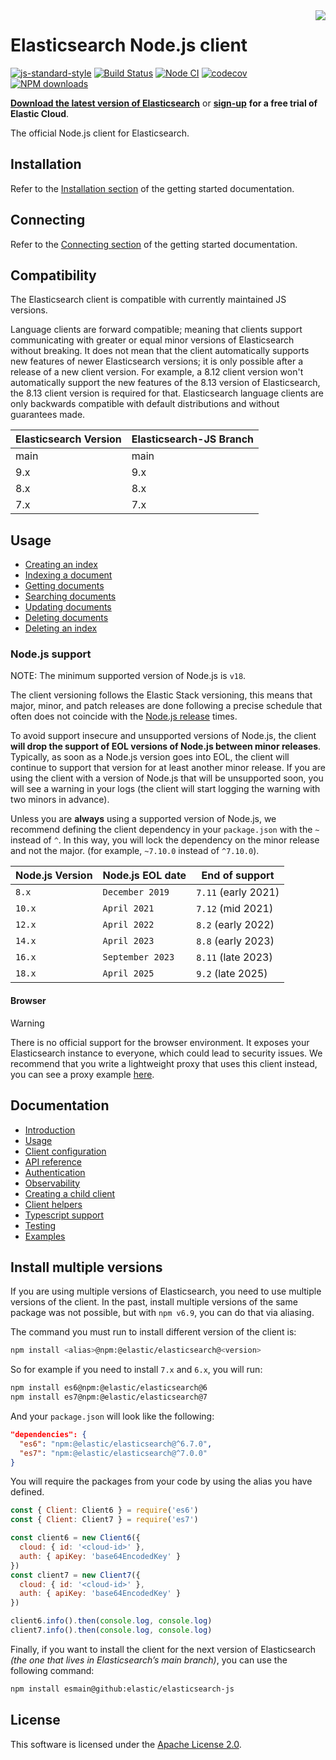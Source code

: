 <img align="right" width="auto" height="auto" src="https://www.elastic.co/static-res/images/elastic-logo-200.png">

# Elasticsearch Node.js client

[![js-standard-style](https://img.shields.io/badge/code%20style-standard-brightgreen.svg?style=flat)](http://standardjs.com/) [![Build Status](https://badge.buildkite.com/15e4246eb268ea78f6e10aa90bce38c1abb0a4489e79f5a0ac.svg)](https://buildkite.com/elastic/elasticsearch-javascript-client-integration-tests/builds?branch=main) [![Node CI](https://github.com/elastic/elasticsearch-js/actions/workflows/nodejs.yml/badge.svg)](https://github.com/elastic/elasticsearch-js/actions/workflows/nodejs.yml) [![codecov](https://codecov.io/gh/elastic/elasticsearch-js/branch/master/graph/badge.svg)](https://codecov.io/gh/elastic/elasticsearch-js) [![NPM downloads](https://img.shields.io/npm/dm/@elastic/elasticsearch.svg?style=flat)](https://www.npmjs.com/package/@elastic/elasticsearch)

**[Download the latest version of Elasticsearch](https://www.elastic.co/downloads/elasticsearch)**
or
**[sign-up](https://cloud.elastic.co/registration?elektra=en-ess-sign-up-page)**
**for a free trial of Elastic Cloud**.

The official Node.js client for Elasticsearch.

## Installation

Refer to the [Installation section](https://www.elastic.co/guide/en/elasticsearch/client/javascript-api/current/getting-started-js.html#_installation)
of the getting started documentation.

## Connecting

Refer to the [Connecting section](https://www.elastic.co/guide/en/elasticsearch/client/javascript-api/current/getting-started-js.html#_connecting)
of the getting started documentation.

## Compatibility

The Elasticsearch client is compatible with currently maintained JS versions.

Language clients are forward compatible; meaning that clients support
communicating with greater or equal minor versions of Elasticsearch without
breaking. It does not mean that the client automatically supports new features
of newer Elasticsearch versions; it is only possible after a release of a new
client version. For example, a 8.12 client version won't automatically support
the new features of the 8.13 version of Elasticsearch, the 8.13 client version
is required for that. Elasticsearch language clients are only backwards
compatible with default distributions and without guarantees made.

| Elasticsearch Version | Elasticsearch-JS Branch |
| --------------------- | ----------------------- |
| main                  | main                    |
| 9.x                   | 9.x                     |
| 8.x                   | 8.x                     |
| 7.x                   | 7.x                     |

## Usage

* [Creating an index](https://www.elastic.co/guide/en/elasticsearch/client/javascript-api/current/getting-started-js.html#_creating_an_index)
* [Indexing a document](https://www.elastic.co/guide/en/elasticsearch/client/javascript-api/current/getting-started-js.html#_indexing_documents)
* [Getting documents](https://www.elastic.co/guide/en/elasticsearch/client/javascript-api/current/getting-started-js.html#_getting_documents)
* [Searching documents](https://www.elastic.co/guide/en/elasticsearch/client/javascript-api/current/getting-started-js.html#_searching_documents)
* [Updating documents](https://www.elastic.co/guide/en/elasticsearch/client/javascript-api/current/getting-started-js.html#_updating_documents)
* [Deleting documents](https://www.elastic.co/guide/en/elasticsearch/client/javascript-api/current/getting-started-js.html#_deleting_documents)
* [Deleting an index](https://www.elastic.co/guide/en/elasticsearch/client/javascript-api/current/getting-started-js.html#_deleting_an_index)

### Node.js support

NOTE: The minimum supported version of Node.js is `v18`.

The client versioning follows the Elastic Stack versioning, this means that
major, minor, and patch releases are done following a precise schedule that
often does not coincide with the [Node.js release](https://nodejs.org/en/about/releases/) times.

To avoid support insecure and unsupported versions of Node.js, the
client **will drop the support of EOL versions of Node.js between minor releases**.
Typically, as soon as a Node.js version goes into EOL, the client will continue
to support that version for at least another minor release. If you are using the client
with a version of Node.js that will be unsupported soon, you will see a warning
in your logs (the client will start logging the warning with two minors in advance).

Unless you are **always** using a supported version of Node.js,
we recommend defining the client dependency in your
`package.json` with the `~` instead of `^`. In this way, you will lock the
dependency on the minor release and not the major. (for example, `~7.10.0` instead
of `^7.10.0`).

| Node.js Version | Node.js EOL date | End of support      |
| --------------- | ---------------- | ------------------- |
| `8.x`           | `December 2019`  | `7.11` (early 2021) |
| `10.x`          | `April 2021`     | `7.12` (mid 2021)   |
| `12.x`          | `April 2022`     | `8.2` (early 2022)  |
| `14.x`          | `April 2023`     | `8.8` (early 2023)  |
| `16.x`          | `September 2023` | `8.11` (late 2023)  |
| `18.x`          | `April 2025`     | `9.2` (late 2025)   |

#### Browser

> [!WARNING]
> There is no official support for the browser environment. It exposes your Elasticsearch instance to everyone, which could lead to security issues.
We recommend that you write a lightweight proxy that uses this client instead, you can see a proxy example [here](./docs/examples/proxy).

## Documentation

* [Introduction](https://www.elastic.co/guide/en/elasticsearch/client/javascript-api/current/introduction.html)
* [Usage](https://www.elastic.co/guide/en/elasticsearch/client/javascript-api/current/client-connecting.html#client-usage)
* [Client configuration](https://www.elastic.co/guide/en/elasticsearch/client/javascript-api/current/client-configuration.html)
* [API reference](https://www.elastic.co/guide/en/elasticsearch/client/javascript-api/current/api-reference.html)
* [Authentication](https://www.elastic.co/guide/en/elasticsearch/client/javascript-api/current/client-connecting.html#authentication)
* [Observability](https://www.elastic.co/guide/en/elasticsearch/client/javascript-api/current/observability.html)
* [Creating a child client](https://www.elastic.co/guide/en/elasticsearch/client/javascript-api/current/child.html)
* [Client helpers](https://www.elastic.co/guide/en/elasticsearch/client/javascript-api/current/client-helpers.html)
* [Typescript support](https://www.elastic.co/guide/en/elasticsearch/client/javascript-api/current/typescript.html)
* [Testing](https://www.elastic.co/guide/en/elasticsearch/client/javascript-api/current/client-testing.html)
* [Examples](https://www.elastic.co/guide/en/elasticsearch/client/javascript-api/current/examples.html)

## Install multiple versions

If you are using multiple versions of Elasticsearch, you need to use multiple versions of the client. In the past, install multiple versions of the same package was not possible, but with `npm v6.9`, you can do that via aliasing.

The command you must run to install different version of the client is:

```sh
npm install <alias>@npm:@elastic/elasticsearch@<version>
```

So for example if you need to install `7.x` and `6.x`, you will run:

```sh
npm install es6@npm:@elastic/elasticsearch@6
npm install es7@npm:@elastic/elasticsearch@7
```

And your `package.json` will look like the following:

```json
"dependencies": {
  "es6": "npm:@elastic/elasticsearch@^6.7.0",
  "es7": "npm:@elastic/elasticsearch@^7.0.0"
}
```

You will require the packages from your code by using the alias you have defined.

```js
const { Client: Client6 } = require('es6')
const { Client: Client7 } = require('es7')

const client6 = new Client6({
  cloud: { id: '<cloud-id>' },
  auth: { apiKey: 'base64EncodedKey' }
})
const client7 = new Client7({
  cloud: { id: '<cloud-id>' },
  auth: { apiKey: 'base64EncodedKey' }
})

client6.info().then(console.log, console.log)
client7.info().then(console.log, console.log)
```

Finally, if you want to install the client for the next version of Elasticsearch
*(the one that lives in Elasticsearch’s main branch)*, you can use the following
command:

```sh
npm install esmain@github:elastic/elasticsearch-js
```

## License

This software is licensed under the [Apache License 2.0](./LICENSE).

